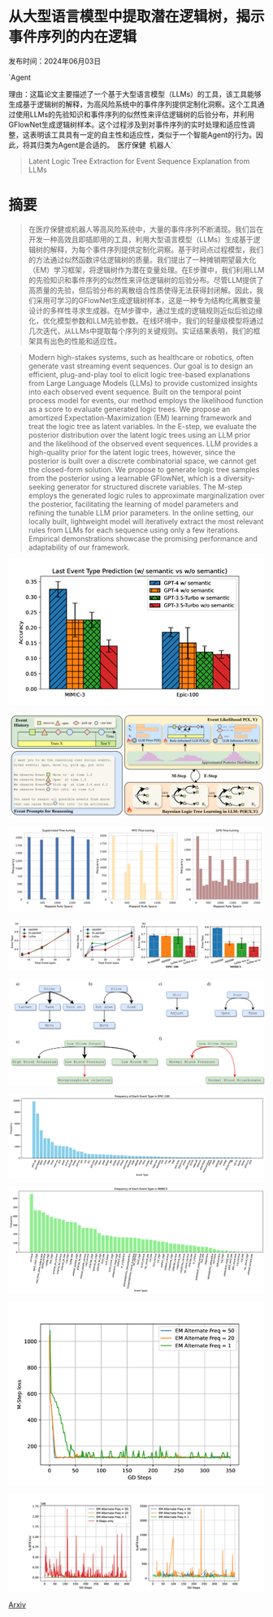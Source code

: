 # 从大型语言模型中提取潜在逻辑树，揭示事件序列的内在逻辑

发布时间：2024年06月03日

`Agent

理由：这篇论文主要描述了一个基于大型语言模型（LLMs）的工具，该工具能够生成基于逻辑树的解释，为高风险系统中的事件序列提供定制化洞察。这个工具通过使用LLMs的先验知识和事件序列的似然性来评估逻辑树的后验分布，并利用GFlowNet生成逻辑树样本。这个过程涉及到对事件序列的实时处理和适应性调整，这表明该工具具有一定的自主性和适应性，类似于一个智能Agent的行为。因此，将其归类为Agent是合适的。` `医疗保健` `机器人`

> Latent Logic Tree Extraction for Event Sequence Explanation from LLMs

# 摘要

> 在医疗保健或机器人等高风险系统中，大量的事件序列不断涌现。我们旨在开发一种高效且即插即用的工具，利用大型语言模型（LLMs）生成基于逻辑树的解释，为每个事件序列提供定制化洞察。基于时间点过程模型，我们的方法通过似然函数评估逻辑树的质量。我们提出了一种摊销期望最大化（EM）学习框架，将逻辑树作为潜在变量处理。在E步骤中，我们利用LLM的先验知识和事件序列的似然性来评估逻辑树的后验分布。尽管LLM提供了高质量的先验，但后验分布的离散组合性质使得无法获得封闭解。因此，我们采用可学习的GFlowNet生成逻辑树样本，这是一种专为结构化离散变量设计的多样性寻求生成器。在M步骤中，通过生成的逻辑规则近似后验边缘化，优化模型参数和LLM先验参数。在线环境中，我们的轻量级模型将通过几次迭代，从LLMs中提取每个序列的关键规则。实证结果表明，我们的框架具有出色的性能和适应性。

> Modern high-stakes systems, such as healthcare or robotics, often generate vast streaming event sequences. Our goal is to design an efficient, plug-and-play tool to elicit logic tree-based explanations from Large Language Models (LLMs) to provide customized insights into each observed event sequence. Built on the temporal point process model for events, our method employs the likelihood function as a score to evaluate generated logic trees. We propose an amortized Expectation-Maximization (EM) learning framework and treat the logic tree as latent variables. In the E-step, we evaluate the posterior distribution over the latent logic trees using an LLM prior and the likelihood of the observed event sequences. LLM provides a high-quality prior for the latent logic trees, however, since the posterior is built over a discrete combinatorial space, we cannot get the closed-form solution. We propose to generate logic tree samples from the posterior using a learnable GFlowNet, which is a diversity-seeking generator for structured discrete variables. The M-step employs the generated logic rules to approximate marginalization over the posterior, facilitating the learning of model parameters and refining the tunable LLM prior parameters. In the online setting, our locally built, lightweight model will iteratively extract the most relevant rules from LLMs for each sequence using only a few iterations. Empirical demonstrations showcase the promising performance and adaptability of our framework.

![从大型语言模型中提取潜在逻辑树，揭示事件序列的内在逻辑](../../../paper_images/2406.01124/x1.png)

![从大型语言模型中提取潜在逻辑树，揭示事件序列的内在逻辑](../../../paper_images/2406.01124/x2.png)

![从大型语言模型中提取潜在逻辑树，揭示事件序列的内在逻辑](../../../paper_images/2406.01124/x3.png)

![从大型语言模型中提取潜在逻辑树，揭示事件序列的内在逻辑](../../../paper_images/2406.01124/x4.png)

![从大型语言模型中提取潜在逻辑树，揭示事件序列的内在逻辑](../../../paper_images/2406.01124/x5.png)

![从大型语言模型中提取潜在逻辑树，揭示事件序列的内在逻辑](../../../paper_images/2406.01124/x6.png)

![从大型语言模型中提取潜在逻辑树，揭示事件序列的内在逻辑](../../../paper_images/2406.01124/x7.png)

![从大型语言模型中提取潜在逻辑树，揭示事件序列的内在逻辑](../../../paper_images/2406.01124/x8.png)

![从大型语言模型中提取潜在逻辑树，揭示事件序列的内在逻辑](../../../paper_images/2406.01124/x9.png)

[Arxiv](https://arxiv.org/abs/2406.01124)